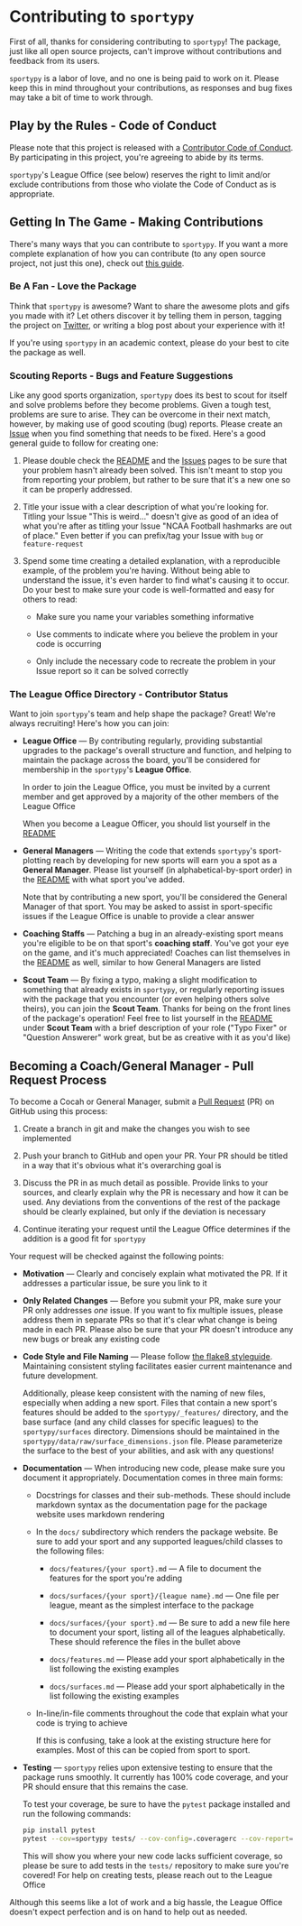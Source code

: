 # Contributing to `sportypy`

First of all, thanks for considering contributing to `sportypy`! The package, just like all open source projects, can't improve without contributions and feedback from its users.

`sportypy` is a labor of love, and no one is being paid to work on it. Please keep this in mind throughout your contributions, as responses and bug fixes may take a bit of time to work through.

## Play by the Rules - Code of Conduct

Please note that this project is released with a [Contributor Code of Conduct](CODE-OF-CONDUCT.md). By participating in this project, you're agreeing to abide by its terms.

`sportypy`'s League Office (see below) reserves the right to limit and/or exclude contributions from those who violate the Code of Conduct as is appropriate.

## Getting In The Game - Making Contributions

There's many ways that you can contribute to `sportypy`. If you want a more complete explanation of how you can contribute (to any open source project, not just this one), check out [this guide](https://opensource.guide/how-to-contribute/).

### Be A Fan - Love the Package

Think that `sportypy` is awesome? Want to share the awesome plots and gifs you made with it? Let others discover it by telling them in person, tagging the project on [Twitter](https://www.twitter.com/sportypy), or writing a blog post about your experience with it!

If you're using `sportypy` in an academic context, please do your best to cite the package as well.

### Scouting Reports - Bugs and Feature Suggestions

Like any good sports organization, `sportypy` does its best to scout for itself and solve problems before they become problems. Given a tough test, problems are sure to arise. They can be overcome in their next match, however, by making use of good scouting (bug) reports. Please create an [Issue](https://github.com/sportsdataverse/sportypy/issues) when you find something that needs to be fixed. Here's a good general guide to follow for creating one:

1) Please double check the [README](https://www.github.com/sportsdataverse/sportypy) and the [Issues](https://github.com/sportsdataverse/sportypy/issues) pages to be sure that your problem hasn't already been solved. This isn't meant to stop you from reporting your problem, but rather to be sure that it's a new one so it can be properly addressed.

2) Title your issue with a clear description of what you're looking for. Titling your Issue "This is weird..." doesn't give as good of an idea of what you're after as titling your Issue "NCAA Football hashmarks are out of place." Even better if you can prefix/tag your Issue with `bug` or `feature-request`

3) Spend some time creating a detailed explanation, with a reproducible example, of the problem you're having. Without being able to understand the issue, it's even harder to find what's causing it to occur. Do your best to make sure your code is well-formatted and easy for others to read:

    - Make sure you name your variables something informative

    - Use comments to indicate where you believe the problem in your code is occurring

    - Only include the necessary code to recreate the problem in your Issue report so it can be solved correctly

### The League Office Directory - Contributor Status

Want to join `sportypy`'s team and help shape the package? Great! We're always recruiting! Here's how you can join:

- **League Office** &mdash; By contributing regularly, providing substantial upgrades to the package's overall structure and function, and helping to maintain the package across the board, you'll be considered for membership in the `sportypy`'s **League Office**.

    In order to join the League Office, you must be invited by a current member and get approved by a majority of the other members of the League Office

    When you become a League Officer, you should list yourself in the [README](https://github.com/sportsdataverse/sportypy)

- **General Managers** &mdash; Writing the code that extends `sportypy`'s sport-plotting reach by developing for new sports will earn you a spot as a **General Manager**. Please list yourself (in alphabetical-by-sport order) in the [README](https://github.com/sportsdataverse/sportypy) with what sport you've added.

    Note that by contributing a new sport, you'll be considered the General Manager of that sport. You may be asked to assist in sport-specific issues if the League Office is unable to provide a clear answer

- **Coaching Staffs** &mdash; Patching a bug in an already-existing sport means you're eligible to be on that sport's **coaching staff**. You've got your eye on the game, and it's much appreciated! Coaches can list themselves in the [README](https://github.com/sportsdataverse/sportypy) as well, similar to how General Managers are listed

- **Scout Team** &mdash; By fixing a typo, making a slight modification to something that already exists in `sportypy`, or regularly reporting issues with the package that you encounter (or even helping others solve theirs), you can join the **Scout Team**. Thanks for being on the front lines of the package's operation! Feel free to list yourself in the [README](https://github.com/sportsdataverse/sportypy) under **Scout Team** with a brief description of your role ("Typo Fixer" or "Question Answerer" work great, but be as creative with it as you'd like)

## Becoming a Coach/General Manager - Pull Request Process

To become a Cocah or General Manager, submit a [Pull Request](https://github.com/sportsdataverse/sportypy/pulls) (PR) on GitHub using this process:

1) Create a branch in git and make the changes you wish to see implemented

2) Push your branch to GitHub and open your PR. Your PR should be titled in a way that it's obvious what it's overarching goal is

3) Discuss the PR in as much detail as possible. Provide links to your sources, and clearly explain why the PR is necessary and how it can be used. Any deviations from the conventions of the rest of the package should be clearly explained, but only if the deviation is necessary

4) Continue iterating your request until the League Office determines if the addition is a good fit for `sportypy`

Your request will be checked against the following points:

- **Motivation** &mdash; Clearly and concisely explain what motivated the PR. If it addresses a particular issue, be sure you link to it

- **Only Related Changes** &mdash; Before you submit your PR, make sure your PR only addresses *one* issue. If you want to fix multiple issues, please address them in separate PRs so that it's clear what change is being made in each PR. Please also be sure that your PR doesn't introduce any new bugs or break any existing code

- **Code Style and File Naming** &mdash; Please follow [the flake8 styleguide](https://flake8.pycqa.org/en/latest/). Maintaining consistent styling facilitates easier current maintenance and future development.

    Additionally, please keep consistent with the naming of new files, especially when adding a new sport. Files that contain a new sport's features should be added to the `sportypy/_features/` directory, and the base surface (and any child classes for specific leagues) to the `sportypy/surfaces` directory. Dimensions should be maintained in the `sportypy/data/raw/surface_dimensions.json` file. Please parameterize the surface to the best of your abilities, and ask with any questions!

- **Documentation** &mdash; When introducing new code, please make sure you document it appropriately. Documentation comes in three main forms:

  - Docstrings for classes and their sub-methods. These should include markdown syntax as the documentation page for the package website uses markdown rendering

  - In the `docs/` subdirectory which renders the package website. Be sure to add your sport and any supported leagues/child classes to the following files:

    - `docs/features/{your sport}.md` &mdash; A file to document the features for the sport you're adding

    - `docs/surfaces/{your sport}/{league name}.md` &mdash; One file per league, meant as the simplest interface to the package

    - `docs/surfaces/{your sport}.md` &mdash; Be sure to add a new file here to document your sport, listing all of the leagues alphabetically. These should reference the files in the bullet above

    - `docs/features.md` &mdash; Please add your sport alphabetically in the list following the existing examples

    - `docs/surfaces.md` &mdash; Please add your sport alphabetically in the list following the existing examples

  - In-line/in-file comments throughout the code that explain what your code is trying to achieve

    If this is confusing, take a look at the existing structure here for examples. Most of this can be copied from sport to sport.

- **Testing** &mdash; `sportypy` relies upon extensive testing to ensure that the package runs smoothly. It currently has 100% code coverage, and your PR should ensure that this remains the case.

    To test your coverage, be sure to have the `pytest` package installed and run the following commands:

    ```bash
    pip install pytest
    pytest --cov=sportypy tests/ --cov-config=.coveragerc --cov-report=term
    ```

    This will show you where your new code lacks sufficient coverage, so please be sure to add tests in the `tests/` repository to make sure you're covered! For help on creating tests, please reach out to the League Office

Although this seems like a lot of work and a big hassle, the League Office doesn't expect perfection and is on hand to help out as needed.
